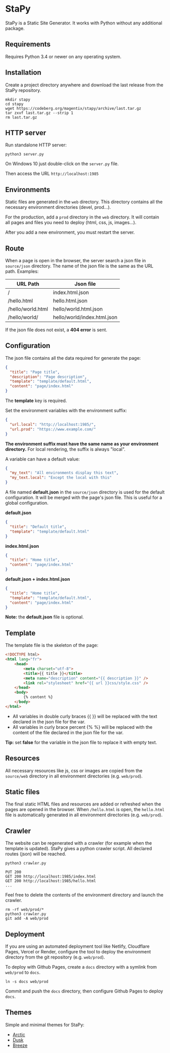 # StaPy

StaPy is a Static Site Generator. It works with Python without any additional package.

## Requirements

Requires Python 3.4 or newer on any operating system.

## Installation

Create a project directory anywhere and download the last release from the StaPy repository.

```shell
mkdir stapy
cd stapy
wget https://codeberg.org/magentix/stapy/archive/last.tar.gz
tar zxvf last.tar.gz --strip 1
rm last.tar.gz
```

## HTTP server

Run standalone HTTP server:

```shell
python3 server.py
```

On Windows 10 just double-click on the `server.py` file.

Then access the URL `http://localhost:1985`

## Environments

Static files are generated in the `web` directory. This directory contains all the necessary environment directories (devel, prod...).

For the production, add a `prod` directory in the `web` directory. It will contain all pages and files you need to deploy (html, css, js, images...).

After you add a new environment, you must restart the server.

## Route

When a page is open in the browser, the server search a json file in `source/json` directory. The name of the json file is the same as the URL path. Examples:

| URL Path          | Json file                   |
| ----------------- | --------------------------- |
| /                 | index.html.json             |
| /hello.html       | hello.html.json             |
| /hello/world.html | hello/world.html.json       |
| /hello/world/     | hello/world/index.html.json |

If the json file does not exist, a **404 error** is sent.

## Configuration

The json file contains all the data required for generate the page:

```json
{
  "title": "Page title",
  "description": "Page description",
  "template": "template/default.html",
  "content": "page/index.html"
}
```

The **template** key is required.

Set the environment variables with the environment suffix:

```json
{
  "url.local": "http://localhost:1985/",
  "url.prod": "https://www.example.com/"
}
```

**The environment suffix must have the same name as your environment directory.** For local rendering, the suffix is always "local".

A variable can have a default value:

```json
{
  "my_text": "All environments display this text",
  "my_text.local": "Except the local with this"
}
```

A file named **default.json** in the `source/json` directory is used for the default configuration. It will be merged with the page's json file. This is useful for a global configuration.

**default.json**
```json
{
  "title": "Default title",
  "template": "template/default.html"
}
```

**index.html.json**
```json
{
  "title": "Home title",
  "content": "page/index.html"
}
```

**default.json + index.html.json**
```json
{
  "title": "Home title",
  "template": "template/default.html",
  "content": "page/index.html"
}
```

**Note:** the **default.json** file is optional.

## Template

The template file is the skeleton of the page:

```html
<!DOCTYPE html>
<html lang="fr">
    <head>
        <meta charset="utf-8">
        <title>{{ title }}</title>
        <meta name="description" content="{{ description }}" />
        <link rel="stylesheet" href="{{ url }}css/style.css" />
    </head>
    <body>
        {% content %}
    </body>
</html>
```

* All variables in double curly braces {{ }} will be replaced with the text declared in the json file for the var.
* All variables in curly brace percent {% %} will be replaced with the content of the file declared in the json file for the var.

**Tip:** set **false** for the variable in the json file to replace it with empty text.

## Resources

All necessary resources like js, css or images are copied from the `source/web` directory in all environment directories (e.g. `web/prod`).

## Static files

The final static HTML files and resources are added or refreshed when the pages are opened in the browser. When `/hello.html` is open, the `hello.html` file is automatically generated in all environment directories (e.g. `web/prod`).

## Crawler

The website can be regenerated with a crawler (for example when the template is updated). StaPy gives a python crawler script. All declared routes (json) will be reached.

```
python3 crawler.py

PUT 200
GET 200 http://localhost:1985/index.html
GET 200 http://localhost:1985/hello.html
...
```

Feel free to delete the contents of the environment directory and launch the crawler.

```
rm -rf web/prod/*
python3 crawler.py
git add -A web/prod
```

## Deployment

If you are using an automated deployment tool like Netlify, Cloudflare Pages, Vercel or Render, configure the tool to deploy the environment directory from the git repository (e.g. `web/prod`).

To deploy with Github Pages, create a `docs` directory with a symlink from `web/prod` to `docs`.

```
ln -s docs web/prod
```

Commit and push the `docs` directory, then configure Github Pages to deploy `docs`.

## Themes

Simple and minimal themes for StaPy:

* [Arctic](https://www.stapy.net/themes/arctic/)
* [Dusk](https://www.stapy.net/themes/dusk/)
* [Breeze](https://www.stapy.net/themes/breeze/)